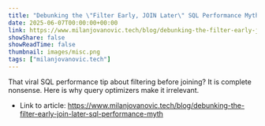 ```yaml
---
title: "Debunking the \"Filter Early, JOIN Later\" SQL Performance Myth"
date: 2025-06-07T00:00:00+00:00
link: https://www.milanjovanovic.tech/blog/debunking-the-filter-early-join-later-sql-performance-myth
showShare: false
showReadTime: false
thumbnail: images/misc.png
tags: ["milanjovanovic.tech"]
---
```

That viral SQL performance tip about filtering before joining? It is complete nonsense. Here is why query optimizers make it irrelevant.

- Link to article: https://www.milanjovanovic.tech/blog/debunking-the-filter-early-join-later-sql-performance-myth